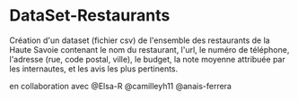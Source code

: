 # DataSet-Restaurants

Création d'un dataset (fichier csv) de l'ensemble des restaurants de la Haute Savoie
contenant le nom du restaurant, l'url, le numéro de téléphone, l'adresse (rue, code postal, ville), le budget, la note moyenne attribuée par les internautes, et les avis les plus pertinents.

en collaboration avec  @Elsa-R @camilleyh11 @anais-ferrera 
